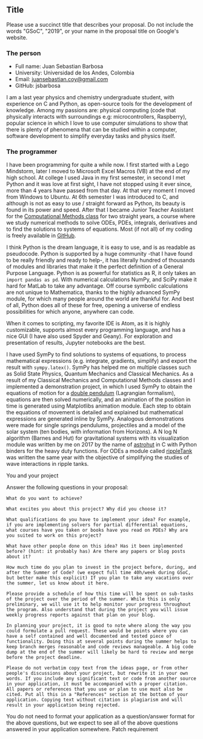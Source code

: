 ## Title

Please use a succinct title that describes your proposal. Do not include the words "GSoC", "2019", or your name in the proposal title on Google's website.

### The person
- Full name: Juan Sebastian Barbosa
- University: Universidad de los Andes, Colombia
- Email: juansebastian.coy@gmail.com
- GitHub: jsbarbosa

I am a last year physics and chemistry undergraduate student, with experience on C and Python, as open-source tools for the development of knowledge. Among my passions are: physical computing (code that physically interacts with surroundings e.g: microcontrollers, Raspberry), popular science in which I love to use computer simulations to show that there is plenty of phenomena that can be studied within a computer, software development to simplify everyday tasks and physics itself.

### The programmer

I have been programming for quite a while now. I first started with a Lego Mindstorm, later I moved to Microsoft Excel Macros (VB) at the end of my high school. At college I used Java in my first semester, in second I met Python and it was love at first sight, I have not stopped using it ever since, more than 4 years have passed from that day. At that very moment I moved from Windows to Ubuntu. At 6th semester I was introduced to C, and although is not as easy to use / straight forward as Python, its beauty is found in its power and speed. After that I became Junior Teacher Assistant for the [Computational Methods class](https://github.com/ComputoCienciasUniandes/MetodosComputacionales) for two straight years, a course where we study numerical methods to solve ODEs, PDEs, integrals, derivatives and to find the solutions to systems of equations. Most (if not all) of my coding is freely available in [GitHub](http://www.github.com/jsbarbosa).

I think Python is the dream language, it is easy to use, and is as readable as pseudocode. Python is supported by a huge community -that I have found to be really friendly and ready to help-, it has literally hundred of thousands of modules and libraries that make it the perfect definition of a General Purpose Language. Python is as powerful for statistics as R, it only takes an `import pandas as pd`. With numerical calculations NumPy, and SciPy make it hard for MatLab to take any advantage. Off course symbolic calculations are not unique to Mathematica, thanks to the highly advanced SymPy module, for which many people around the world are thankful for. And best of all, Python does all of these for free, opening a universe of endless possibilities for which anyone, anywhere can code.

When it comes to scripting, my favorite IDE is Atom, as it is highly customizable, supports almost every programming language, and has a nice GUI (I have also used Spyder and Geany). For exploration and presentation of results, Jupyter notebooks are the best.

I have used SymPy to find solutions to systems of equations, to process mathematical expressions (e.g. integrate, gradients, simplify) and export the result with `sympy.latex()`. SymPy has helped me on multiple classes such as Solid State Physics, Quantum Mechanics and Classical Mechanics. As a result of my Classical Mechanics and Computational Methods classes and I implemented a demonstration project, in which I used SymPy to obtain the equations of motion for a [double pendulum](https://github.com/ComputoCienciasUniandes/Demonstrations/tree/master/DoublePendulum) (Lagrangian formalism), equations are then solved numerically, and an animation of the position in time is generated using Matplotlibs animation module. Each step to obtain the equations of movement is detailed and explained but mathematical expressions are generated inline by SymPy. Analogous demonstrations were made for single springs pendulums, projectiles and a model of the solar system (ten bodies, with information from Horizons). A N log N algorithm (Barnes and Hut) for gravitational systems with its visualization module was written by me on 2017 by the name of [astrohut](https://jsbarbosa.github.io/astrohut/) in C with Python binders for the heavy duty functions. For ODEs a module called [rippleTank](https://jsbarbosa.github.io/rippleTank/) was written the same year with the objective of simplifying the studies of wave interactions in ripple tanks.  

You and your project

Answer the following questions in your proposal:

    What do you want to achieve?

    What excites you about this project? Why did you choose it?

    What qualifications do you have to implement your idea? For example, if you are implementing solvers for partial differential equations, what courses have you taken or books have you read on PDEs? Why are you suited to work on this project?

    What have other people done on this idea? Has it been implemented before? (hint: it probably has) Are there any papers or blog posts about it?

    How much time do you plan to invest in the project before, during, and after the Summer of Code? (we expect full time 40h/week during GSoC, but better make this explicit) If you plan to take any vacations over the summer, let us know about it here.

    Please provide a schedule of how this time will be spent on sub-tasks of the project over the period of the summer. While this is only preliminary, we will use it to help monitor your progress throughout the program. Also understand that during the project you will issue weekly progress reports against that plan on your blog.

    In planning your project, it is good to note where along the way you could formulate a pull request. These would be points where you can have a self contained and well documented and tested piece of functionality. Doing this at several points during the summer helps to keep branch merges reasonable and code reviews manageable. A big code dump at the end of the summer will likely be hard to review and merge before the project deadline.

    Please do not verbatim copy text from the ideas page, or from other people's discussions about your project, but rewrite it in your own words. If you include any significant text or code from another source in your application, it must be accompanied with a proper citation. All papers or references that you use or plan to use must also be cited. Put all this in a "References" section at the bottom of your application. Copying text without citation is plagiarism and will result in your application being rejected.

You do not need to format your application as a question/answer format for the above questions, but we expect to see all of the above questions answered in your application somewhere.
Patch requirement
